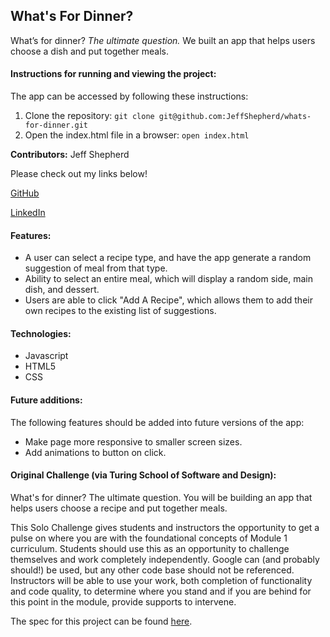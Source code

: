 ## **What's For Dinner?**

What’s for dinner? *The ultimate question.* We built an app that helps users choose a dish and put together meals.


#### **Instructions for running and viewing the project:**

The app can be accessed by following these instructions:

1. Clone the repository: ```git clone git@github.com:JeffShepherd/whats-for-dinner.git```
2. Open the index.html file in a browser: ```open index.html```



**Contributors:** Jeff Shepherd

Please check out my links below!

[GitHub](https://github.com/JeffShepherd/)

[LinkedIn](https://www.linkedin.com/in/jefflshepherd/)



#### **Features:**

* A user can select a recipe type, and have the app generate a random suggestion of meal from that type.
* Ability to select an entire meal, which will display a random side, main dish, and dessert.
* Users are able to click "Add A Recipe", which allows them to add their own recipes to the existing list of suggestions.

#### **Technologies:**

* Javascript
* HTML5
* CSS


#### **Future additions:**
The following features should be added into future versions of the app:
* Make page more responsive to smaller screen sizes.
* Add animations to button on click.


#### Original Challenge (via Turing School of Software and Design):

What's for dinner? The ultimate question. You will be building an app that helps users choose a recipe and put together meals. 

This Solo Challenge gives students and instructors the opportunity to get a pulse on where you are with the foundational concepts of Module 1 curriculum. Students should use this as an opportunity to challenge themselves and work completely independently. Google can (and probably should!) be used, but any other code base should not be referenced. Instructors will be able to use your work, both completion of functionality and code quality, to determine where you stand and if you are behind for this point in the module, provide supports to intervene.

The spec for this project can be found [here](https://frontend.turing.io/projects/module-1/dinner.html). 

